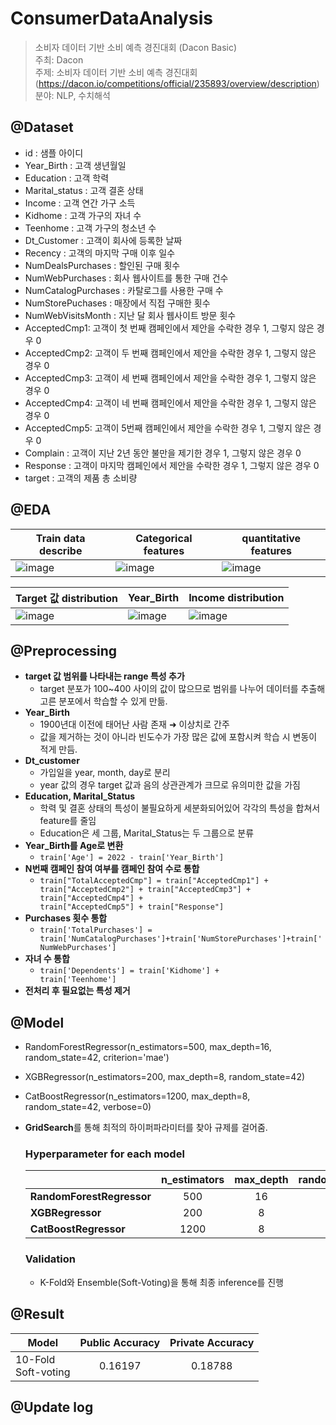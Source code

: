# ConsumerDataAnalysis
> 소비자 데이터 기반 소비 예측 경진대회 (Dacon Basic)  
> 주최: Dacon  
> 주제: 소비자 데이터 기반 소비 예측 경진대회 (https://dacon.io/competitions/official/235893/overview/description)  
> 분야: NLP, 수치해석


## @Dataset 
- id : 샘플 아이디
- Year_Birth : 고객 생년월일
- Education : 고객 학력
- Marital_status : 고객 결혼 상태
- Income : 고객 연간 가구 소득
- Kidhome : 고객 가구의 자녀 수
- Teenhome : 고객 가구의 청소년 수
- Dt_Customer : 고객이 회사에 등록한 날짜
- Recency : 고객의 마지막 구매 이후 일수
- NumDealsPurchases : 할인된 구매 횟수
- NumWebPurchases : 회사 웹사이트를 통한 구매 건수
- NumCatalogPurchases : 카탈로그를 사용한 구매 수
- NumStorePuchases : 매장에서 직접 구매한 횟수
- NumWebVisitsMonth : 지난 달 회사 웹사이트 방문 횟수
- AcceptedCmp1: 고객이 첫 번째 캠페인에서 제안을 수락한 경우 1, 그렇지 않은 경우 0
- AcceptedCmp2: 고객이 두 번째 캠페인에서 제안을 수락한 경우 1, 그렇지 않은 경우 0
- AcceptedCmp3: 고객이 세 번째 캠페인에서 제안을 수락한 경우 1, 그렇지 않은 경우 0
- AcceptedCmp4: 고객이 네 번째 캠페인에서 제안을 수락한 경우 1, 그렇지 않은 경우 0
- AcceptedCmp5: 고객이 5번째 캠페인에서 제안을 수락한 경우 1, 그렇지 않은 경우 0
- Complain : 고객이 지난 2년 동안 불만을 제기한 경우 1, 그렇지 않은 경우 0
- Response : 고객이 마지막 캠페인에서 제안을 수락한 경우 1, 그렇지 않은 경우 0
- target : 고객의 제품 총 소비량


## @EDA
  |Train data describe|Categorical features|quantitative features|
  |-------------------|--------------------|---------------------|
|![image](https://user-images.githubusercontent.com/84756721/175192072-48bfadab-698c-485b-8e15-32c4a55ef230.png)|![image](https://user-images.githubusercontent.com/84756721/175192930-1b826aa8-1e84-4bc7-838a-1df5f5053f67.png)|![image](https://user-images.githubusercontent.com/84756721/175192945-019ca876-861d-4754-ad83-0eece4931118.png)|

  |Target 값 distribution|Year_Birth|Income distribution|
  |----------------------|----------|-------------------|
  |![image](https://user-images.githubusercontent.com/84756721/175192277-085b5f65-b6ba-4cfe-a921-fb7559aee78d.png)|![image](https://user-images.githubusercontent.com/84756721/175192912-f457c5c2-0092-48f3-a1fd-f8bf9cfd740b.png)|![image](https://user-images.githubusercontent.com/84756721/175193032-c49e6a1f-839e-49fc-bde9-1263d5b01ec9.png)|


## @Preprocessing
- **target 값 범위를 나타내는 range 특성 추가**
  - target 분포가 100~400 사이의 값이 많으므로 범위를 나누어 데이터를 추출해 고른 분포에서 학습할 수 있게 만듦.  
- **Year_Birth**
  - 1900년대 이전에 태어난 사람 존재 ➜ 이상치로 간주
  - 값을 제거하는 것이 아니라 빈도수가 가장 많은 값에 포함시켜 학습 시 변동이 적게 만듬.
- **Dt_customer**
  - 가입일을 year, month, day로 분리
  - year 값의 경우 target 값과 음의 상관관계가 크므로 유의미한 값을 가짐
- **Education, Marital_Status**
  - 학력 및 결혼 상태의 특성이 불필요하게 세분화되어있어 각각의 특성을 합쳐서 feature를 줄임
  - Education은 세 그룹, Marital_Status는 두 그룹으로 분류
- **Year_Birth를 Age로 변환**  
  - <code>train['Age'] = 2022 - train['Year_Birth']</code>
- **N번째 캠페인 참여 여부를 캠페인 참여 수로 통합**
  - <code>train["TotalAcceptedCmp"] = train["AcceptedCmp1"] + train["AcceptedCmp2"] + train["AcceptedCmp3"] + train["AcceptedCmp4"] + train["AcceptedCmp5"] + train["Response"]</code>
- **Purchases 횟수 통합**  
  - <code>train['TotalPurchases'] = train['NumCatalogPurchases']+train['NumStorePurchases']+train['NumWebPurchases']</code>
- **자녀 수 통합**  
  - <code>train['Dependents'] = train['Kidhome'] + train['Teenhome']</code>
- **전처리 후 필요없는 특성 제거**


## @Model
- RandomForestRegressor(n_estimators=500, max_depth=16, random_state=42, criterion='mae')
- XGBRegressor(n_estimators=200, max_depth=8, random_state=42)
- CatBoostRegressor(n_estimators=1200, max_depth=8, random_state=42, verbose=0)
- **GridSearch**를 통해 최적의 하이퍼파라미터를 찾아 규제를 걸어줌.  

  ### Hyperparameter for each model
  | |n_estimators|max_depth|random_state|criterion|verbose|
  |-|:----------:|:-------:|:----------:|:-------:|:-----:|  
  |**RandomForestRegressor**|500|16|42|'mae'|
  |**XGBRegressor**|200|8|42|||
  |**CatBoostRegressor**|1200|8|42||0|
  
  ### Validation
  - K-Fold와 Ensemble(Soft-Voting)을 통해 최종 inference를 진행
    

## @Result
|Model|Public Accuracy|Private Accuracy|
|-----|:-------------:|:--------------:|
|10-Fold<br>Soft-voting|0.16197|0.18788|


## @Update log
